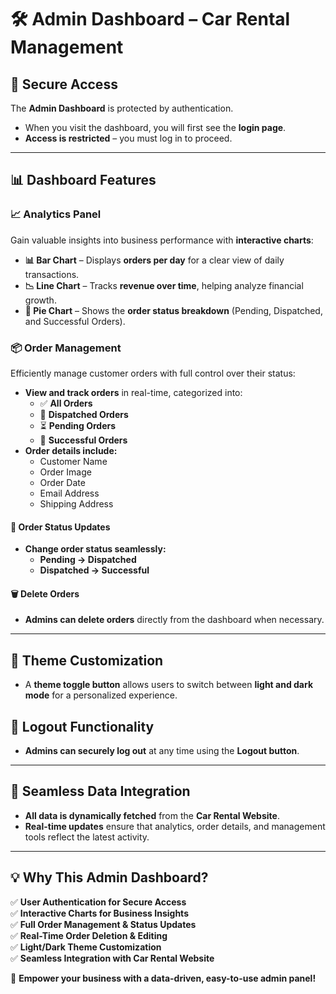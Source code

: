 # 🛠️ Admin Dashboard – Car Rental Management  

## 🔐 Secure Access  
The **Admin Dashboard** is protected by authentication.  
- When you visit the dashboard, you will first see the **login page**.  
- **Access is restricted** – you must log in to proceed.  

---

## 📊 Dashboard Features  

### 📈 Analytics Panel  
Gain valuable insights into business performance with **interactive charts**:  
- **📊 Bar Chart** – Displays **orders per day** for a clear view of daily transactions.  
- **📉 Line Chart** – Tracks **revenue over time**, helping analyze financial growth.  
- **🥧 Pie Chart** – Shows the **order status breakdown** (Pending, Dispatched, and Successful Orders).  

### 📦 Order Management  
Efficiently manage customer orders with full control over their status:  
- **View and track orders** in real-time, categorized into:  
  - ✅ **All Orders**  
  - 🚀 **Dispatched Orders**  
  - ⏳ **Pending Orders**  
  - 🎯 **Successful Orders**  
- **Order details include:**  
  - Customer Name  
  - Order Image  
  - Order Date  
  - Email Address  
  - Shipping Address  

#### 🔄 Order Status Updates  
- **Change order status seamlessly:**  
  - **Pending → Dispatched**  
  - **Dispatched → Successful**  

#### 🗑️ Delete Orders  
- **Admins can delete orders** directly from the dashboard when necessary.  

---

## 🎨 Theme Customization  
- A **theme toggle button** allows users to switch between **light and dark mode** for a personalized experience.  

## 🚪 Logout Functionality  
- **Admins can securely log out** at any time using the **Logout button**.  

---

## 🔗 Seamless Data Integration  
- **All data is dynamically fetched** from the **Car Rental Website**.  
- **Real-time updates** ensure that analytics, order details, and management tools reflect the latest activity.  

---

## 💡 Why This Admin Dashboard?  
✅ **User Authentication for Secure Access**  
✅ **Interactive Charts for Business Insights**  
✅ **Full Order Management & Status Updates**  
✅ **Real-Time Order Deletion & Editing**  
✅ **Light/Dark Theme Customization**  
✅ **Seamless Integration with Car Rental Website**  

🚀 **Empower your business with a data-driven, easy-to-use admin panel!**  
